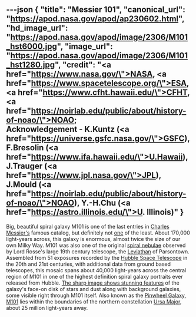 ---json
{
  "title": "Messier 101",
  "canonical_url": "https://apod.nasa.gov/apod/ap230602.html",
  "hd_image_url": "https://apod.nasa.gov/apod/image/2306/M101_hst6000.jpg",
  "image_url": "https://apod.nasa.gov/apod/image/2306/M101_hst1280.jpg",
  "credit": "<a href=\"https://www.nasa.gov/\">NASA</a>, <a href=\"https://www.spacetelescope.org/\">ESA</a>, <a href=\"https://www.cfht.hawaii.edu/\">CFHT</a>, <a href=\"https://noirlab.edu/public/about/history-of-noao/\">NOAO</a>; <br> Acknowledgement - K.Kuntz (<a href=\"https://universe.gsfc.nasa.gov/\">GSFC</a>), F.Bresolin (<a href=\"https://www.ifa.hawaii.edu/\">U.Hawaii</a>), J.Trauger (<a href=\"https://www.jpl.nasa.gov/\">JPL</a>), J.Mould (<a href=\"https://noirlab.edu/public/about/history-of-noao/\">NOAO</a>), Y.-H.Chu (<a href=\"https://astro.illinois.edu/\">U. Illinois</a>)"
}
---

Big, beautiful spiral galaxy M101 is one of the last entries in [Charles Messier's](https://www.nasa.gov/content/explore-the-night-sky-hubble-s-messier-catalog-bio) famous catalog, but definitely not [one](https://www.messier.seds.org/m/m102d.html) of the least. About 170,000 light-years across, this galaxy is enormous, almost twice the size of our own Milky Way. M101 was also one of the original [spiral nebulae](https://www.messier.seds.org/more/m101_rosse.html) observed by Lord Rosse's large 19th century telescope, the [Leviathan](https://birrcastle.com/telescope-astronomy/) of Parsontown. Assembled from 51 exposures recorded by the [Hubble Space Telescope](https://hubblesite.org/) in the 20th and 21st centuries, with additional data from ground based telescopes, this mosaic spans about 40,000 light-years across the central region of M101 in one of the highest definition spiral galaxy portraits ever released from Hubble. [The sharp image shows stunning features](https://hubblesite.org/contents/media/images/2006/10/1865-Image.html) of the galaxy's face-on disk of stars and dust along with background galaxies, some visible right through M101 itself. Also known as the [Pinwheel Galaxy, M101](https://www.messier.seds.org/m/m101.html) lies within the boundaries of the northern constellation [Ursa Major](https://apod.nasa.gov/apod/ap160123.html), about 25 million light-years away.
